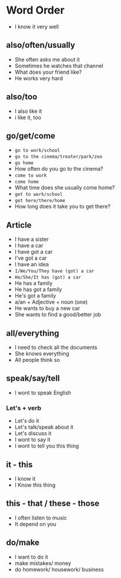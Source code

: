 # Word Order

* I know it very well

## also/often/usually

* She often asks me about it
* Sometimes he watches that channel
* What does your friend like?
* He works very hard

## also/too

* I also like it
* i like it, too

## go/get/come

* `go to work/school`
* `go to the cinema/treater/park/zoo`
* `go home`
* How often do you go to the cinema?
* `come to work`
* `come home`
* What time does she usually come home?
* `get to work/school`
* `get here/there/home`
* How long does it take you to get there?

## Article

* I have a sister
* I have a car
* I have got a car
* I've got a car
* I have an idea
* `I/We/You/They have (got) a car`
* `He/She/It has (got) a car`
* He has a family
* He has got a family
* He's got a family
* a/an + Adjective + noun (one)
* He wants to buy a new car
* She wants to find a good/better job

## all/everything

* I need to check all the documents
* She knows everything
* All people think so

## speak/say/tell

* I wont to speak English

### Let's + verb

* Let's do it
* Let's talk/speak about it
* Let's discuss it
* I wont to say it
* I wont to tell you this thing

## it - this

* I know it
* I Know this thing

## this - that / these - those

* I often listen to music
* It depend on you

## do/make

* I want to do it
* make mistakes/ money
* do homework/ housework/ business
